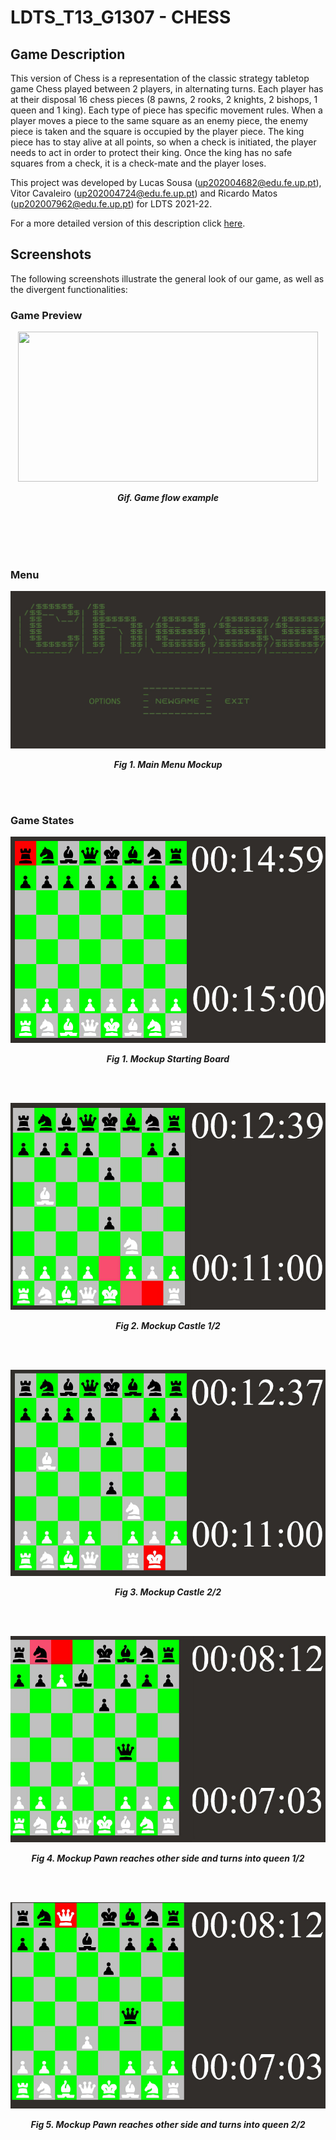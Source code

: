 # LDTS_T13_G1307 - CHESS

## Game Description

This version of Chess is a representation of the classic strategy tabletop game Chess played between 2 players, in alternating turns. Each player has at their disposal 16 chess pieces (8 pawns, 2 rooks, 2 knights, 2 bishops, 1 queen and 1 king). Each type of piece has specific movement rules. When a player moves a piece to the same square as an enemy piece, the enemy piece is taken and the square is occupied by the player piece. The king piece has to stay alive at all points, so when a check is initiated, the player needs to act in order to protect their king. Once the king has no safe squares from a check, it is a check-mate and the player loses.

This project was developed by Lucas Sousa (up202004682@edu.fe.up.pt), Vitor Cavaleiro (up202004724@edu.fe.up.pt) and Ricardo Matos (up202007962@edu.fe.up.pt) for LDTS 2021-22.

For a more detailed version of this description click [here](./docs/README.md).

## Screenshots

The following screenshots illustrate the general look of our game, as well as the divergent functionalities:


### Game Preview

<p align="center" justify="center">
  <img src="https://media.giphy.com/media/80aOD8QhMp4jU3faZt/giphy.gif" width="480" height="240" />
</p>
<p align="center">
  <b><i>Gif. Game flow example </i></b>
</p>  

<br>
<br />

<br>
<br />

### Menu 

<p align="center" justify="center">
  <img src="docs/images/screenshots/menu1.jpg"/>
</p>
<p align="center">
  <b><i>Fig 1. Main Menu Mockup</i></b>
</p>  

<br>
<br />

### Game States

<p align="center" justify="center">
  <img src="docs/images/screenshots/initialboard.jpg"/>
</p>
<p align="center">
  <b><i>Fig 1. Mockup Starting Board </i></b>
</p>  

<br>
<br />


<p align="center" justify="center">
  <img src="docs/images/screenshots/castle1.jpg"/>
</p>
<p align="center">
  <b><i>Fig 2. Mockup Castle 1/2</i></b>
</p>  

<br>
<br />

<p align="center" justify="center">
  <img src="docs/images/screenshots/castle2.jpg"/>
</p>
<p align="center">
  <b><i>Fig 3. Mockup Castle 2/2</i></b>
</p>  

<br>
<br />

<p align="center" justify="center">
  <img src="docs/images/screenshots/endpawn1.jpg"/>
</p>
<p align="center">
  <b><i>Fig 4. Mockup Pawn reaches other side and turns into queen 1/2</i></b>
</p>  

<br>
<br />

<p align="center" justify="center">
  <img src="docs/images/screenshots/endpawn2.jpg"/>
</p>
<p align="center">
  <b><i>Fig 5. Mockup Pawn reaches other side and turns into queen 2/2</i></b>
</p>  

<br>
<br />